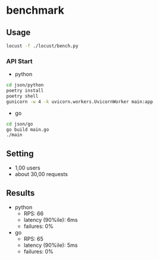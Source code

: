 # benchmark

## Usage

```bash
locust -f ./locust/bench.py
```

### API Start

- python

```bash
cd json/python
poetry install
poetry shell
gunicorn -w 4 -k uvicorn.workers.UvicornWorker main:app
```

- go

```bash
cd json/go
go build main.go
./main
```

## Setting

- 1,00 users
- about 30,00 requests

## Results

- python
  - RPS: 66
  - latency (90%ile): 6ms
  - failures: 0%
- go
  - RPS: 65
  - latency (90%ile): 5ms
  - failures: 0%

